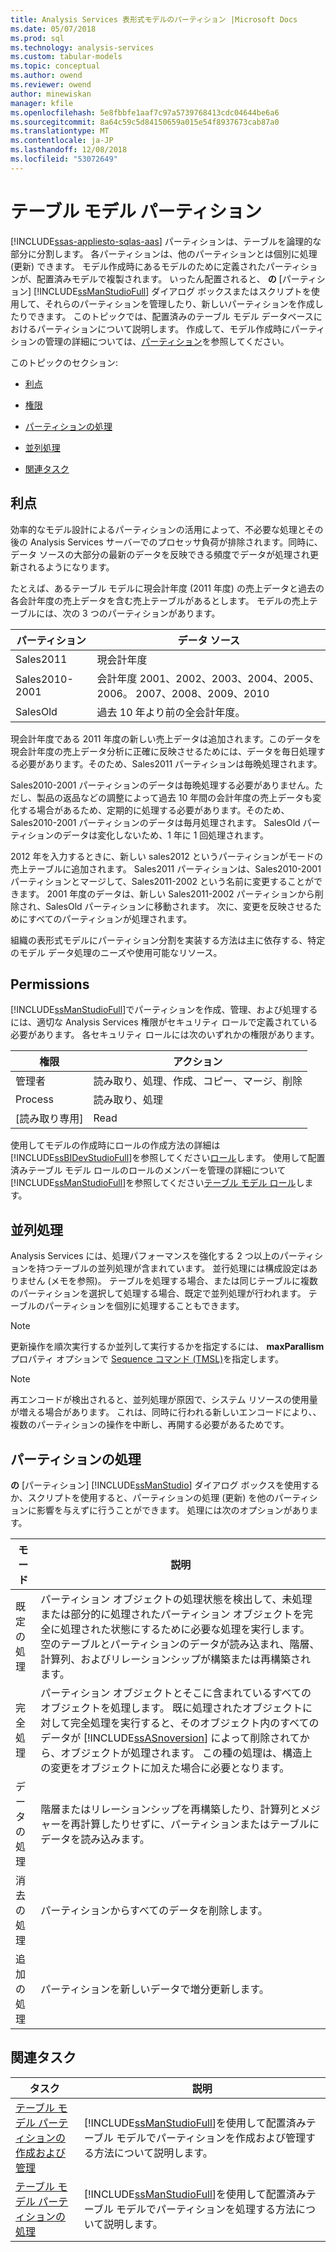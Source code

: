 ```yaml
---
title: Analysis Services 表形式モデルのパーティション |Microsoft Docs
ms.date: 05/07/2018
ms.prod: sql
ms.technology: analysis-services
ms.custom: tabular-models
ms.topic: conceptual
ms.author: owend
ms.reviewer: owend
author: minewiskan
manager: kfile
ms.openlocfilehash: 5e8fbbfe1aaf7c97a5739768413cdc04644be6a6
ms.sourcegitcommit: 8a64c59c5d84150659a015e54f8937673cab87a0
ms.translationtype: MT
ms.contentlocale: ja-JP
ms.lasthandoff: 12/08/2018
ms.locfileid: "53072649"
---
```

# <a name="tabular-model-partitions"></a>テーブル モデル パーティション 
[!INCLUDE[ssas-appliesto-sqlas-aas](../../includes/ssas-appliesto-sqlas-aas.md)]
  パーティションは、テーブルを論理的な部分に分割します。 各パーティションは、他のパーティションとは個別に処理 (更新) できます。 モデル作成時にあるモデルのために定義されたパーティションが、配置済みモデルで複製されます。 いったん配置されると、 **の** [パーティション] [!INCLUDE[ssManStudioFull](../../includes/ssmanstudiofull-md.md)] ダイアログ ボックスまたはスクリプトを使用して、それらのパーティションを管理したり、新しいパーティションを作成したりできます。 このトピックでは、配置済みのテーブル モデル データベースにおけるパーティションについて説明します。 作成して、モデル作成時にパーティションの管理の詳細については、[パーティション](../../analysis-services/tabular-models/partitions-ssas-tabular.md)を参照してください。  
  
 このトピックのセクション:  
  
-   [利点](#bkmk_benefits)  
  
-   [権限](#bkmk_permissions)  
  
-   [パーティションの処理](#bkmk_process_partitions)  
  
-   [並列処理](#bkmk_parallelProc)  
  
-   [関連タスク](#bkmk_related_tasks)  
  
##  <a name="bkmk_benefits"></a> 利点  
 効率的なモデル設計によるパーティションの活用によって、不必要な処理とその後の Analysis Services サーバーでのプロセッサ負荷が排除されます。同時に、データ ソースの大部分の最新のデータを反映できる頻度でデータが処理され更新されるようになります。  
  
 たとえば、あるテーブル モデルに現会計年度 (2011 年度) の売上データと過去の各会計年度の売上データを含む売上テーブルがあるとします。 モデルの売上テーブルには、次の 3 つのパーティションがあります。  
  
|パーティション|データ ソース|  
|---------------|---------------|  
|Sales2011|現会計年度|  
|Sales2010-2001|会計年度 2001、2002、2003、2004、2005、2006。 2007、2008、2009、2010|  
|SalesOld|過去 10 年より前の全会計年度。|  
  
 現会計年度である 2011 年度の新しい売上データは追加されます。このデータを現会計年度の売上データ分析に正確に反映させるためには、データを毎日処理する必要があります。そのため、Sales2011 パーティションは毎晩処理されます。  
  
 Sales2010-2001 パーティションのデータは毎晩処理する必要がありません。ただし、製品の返品などの調整によって過去 10 年間の会計年度の売上データも変化する場合があるため、定期的に処理する必要があります。そのため、Sales2010-2001 パーティションのデータは毎月処理されます。 SalesOld パーティションのデータは変化しないため、1 年に 1 回処理されます。  
  
 2012 年を入力するときに、新しい sales2012 というパーティションがモードの売上テーブルに追加されます。 Sales2011 パーティションは、Sales2010-2001 パーティションとマージして、Sales2011-2002 という名前に変更することができます。 2001 年度のデータは、新しい Sales2011-2002 パーティションから削除され、SalesOld パーティションに移動されます。 次に、変更を反映させるためにすべてのパーティションが処理されます。  
  
 組織の表形式モデルにパーティション分割を実装する方法は主に依存する、特定のモデル データ処理のニーズや使用可能なリソース。  
  
##  <a name="bkmk_permissions"></a> Permissions  
 [!INCLUDE[ssManStudioFull](../../includes/ssmanstudiofull-md.md)]でパーティションを作成、管理、および処理するには、適切な Analysis Services 権限がセキュリティ ロールで定義されている必要があります。 各セキュリティ ロールには次のいずれかの権限があります。  
  
|権限|アクション|  
|----------------|-------------|  
|管理者|読み取り、処理、作成、コピー、マージ、削除|  
|Process|読み取り、処理|  
|[読み取り専用]|Read|  
  
 使用してモデルの作成時にロールの作成方法の詳細は[!INCLUDE[ssBIDevStudioFull](../../includes/ssbidevstudiofull-md.md)]を参照してください[ロール](../../analysis-services/tabular-models/roles-ssas-tabular.md)します。 使用して配置済みテーブル モデル ロールのロールのメンバーを管理の詳細について[!INCLUDE[ssManStudioFull](../../includes/ssmanstudiofull-md.md)]を参照してください[テーブル モデル ロール](../../analysis-services/tabular-models/tabular-model-roles-ssas-tabular.md)します。  
  
##  <a name="bkmk_parallelProc"></a> 並列処理  
Analysis Services には、処理パフォーマンスを強化する 2 つ以上のパーティションを持つテーブルの並列処理が含まれています。 並行処理には構成設定はありません (メモを参照)。 テーブルを処理する場合、または同じテーブルに複数のパーティションを選択して処理する場合、既定で並列処理が行われます。 テーブルのパーティションを個別に処理することもできます。  
  
> [!NOTE]  
>  更新操作を順次実行するか並列して実行するかを指定するには、 **maxParallism** プロパティ オプションで [Sequence コマンド (TMSL)](https://docs.microsoft.com/bi-reference/tmsl/sequence-command-tmsl)を指定します。

> [!NOTE]  
>  再エンコードが検出されると、並列処理が原因で、システム リソースの使用量が増える場合があります。 これは、同時に行われる新しいエンコードにより、、複数のパーティションの操作を中断し、再開する必要があるためです。  
  
##  <a name="bkmk_process_partitions"></a> パーティションの処理  
 **の** [パーティション] [!INCLUDE[ssManStudio](../../includes/ssmanstudio-md.md)] ダイアログ ボックスを使用するか、スクリプトを使用すると、パーティションの処理 (更新) を他のパーティションに影響を与えずに行うことができます。 処理には次のオプションがあります。  
  
|モード|説明|  
|----------|-----------------|  
|既定の処理|パーティション オブジェクトの処理状態を検出して、未処理または部分的に処理されたパーティション オブジェクトを完全に処理された状態にするために必要な処理を実行します。 空のテーブルとパーティションのデータが読み込まれ、階層、計算列、およびリレーションシップが構築または再構築されます。|  
|完全処理|パーティション オブジェクトとそこに含まれているすべてのオブジェクトを処理します。 既に処理されたオブジェクトに対して完全処理を実行すると、そのオブジェクト内のすべてのデータが [!INCLUDE[ssASnoversion](../../includes/ssasnoversion-md.md)] によって削除されてから、オブジェクトが処理されます。 この種の処理は、構造上の変更をオブジェクトに加えた場合に必要となります。|  
|データの処理|階層またはリレーションシップを再構築したり、計算列とメジャーを再計算したりせずに、パーティションまたはテーブルにデータを読み込みます。|  
|消去の処理|パーティションからすべてのデータを削除します。|  
|追加の処理|パーティションを新しいデータで増分更新します。|  
  
##  <a name="bkmk_related_tasks"></a> 関連タスク  
  
|タスク|説明|  
|----------|-----------------|  
|[テーブル モデル パーティションの作成および管理](../../analysis-services/tabular-models/create-and-manage-tabular-model-partitions-ssas-tabular.md)|[!INCLUDE[ssManStudioFull](../../includes/ssmanstudiofull-md.md)]を使用して配置済みテーブル モデルでパーティションを作成および管理する方法について説明します。|  
|[テーブル モデル パーティションの処理](../../analysis-services/tabular-models/process-tabular-model-partitions-ssas-tabular.md)|[!INCLUDE[ssManStudioFull](../../includes/ssmanstudiofull-md.md)]を使用して配置済みテーブル モデルでパーティションを処理する方法について説明します。|  
  
  
